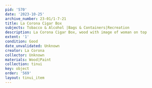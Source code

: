 ```yaml
---
pid: '570'
date: '2023-10-25'
archive_number: 23-01/1-7-21
title: La Corona Cigar Box
subjects: Tobacco & Alcohol |Bags & Containers|Recreation
description: La Corona Cigar Box, wood with image of woman on top
extent: '1'
condition: Good
date_unvalidated: Unknown
creator: La Corona
collector: Unknown
materials: Wood|Paint
collection: tinui
key: object
order: '569'
layout: tinui_item
---
```

